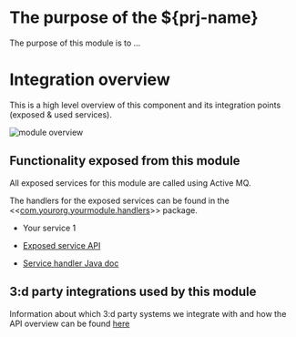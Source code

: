 # The purpose of the ${prj-name}

 The purpose of this module is to ...

# Integration overview

 This is a high level overview of this component and its integration points (exposed & used services).

![module overview](uml/example_comp_flow.png "module overview")

## Functionality exposed from this module
 
 All exposed services for this module are called using Active MQ.

 The handlers for the exposed services can be found in the <<[com.yourorg.yourmodule.handlers](./apidocs/com/yourorg/yourmodule/integrations/package-summary.html "com.yourorg.yourmodule.handlers")>> package.

  -	Your service 1

   - [Exposed service API](./exposed_api.html#Your_Service_1 "Exposed service API")

   - [Service handler Java doc](./apidocs/com/yourorg/yourmodule/services/YourService.html "Service handler Java doc")

## 3:d party integrations used by this module

 Information about which 3:d party systems we integrate with and how the API overview can be found [here](./integrations.html "here")  

